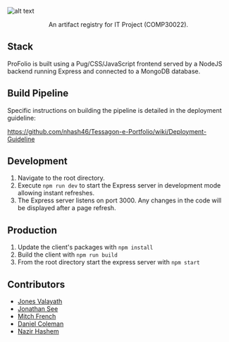 ![alt text](https://github.com/nhash46/Tessagon-e-Portfolio/blob/master/documentation/logo.png?raw=true)

<p align="center">An artifact registry for IT Project (COMP30022).</p>

## Stack

ProFolio is built using a Pug/CSS/JavaScript frontend served by a NodeJS backend running Express and connected to a MongoDB database.

## Build Pipeline

Specific instructions on building the pipeline is detailed in the deployment guideline: 

https://github.com/nhash46/Tessagon-e-Portfolio/wiki/Deployment-Guideline

## Development

1. Navigate to the root directory.
2. Execute ```npm run dev``` to start the Express server in development mode allowing instant refreshes. 
3. The Express server listens on port 3000. Any changes in the code will be displayed after a page refresh.

## Production

1. Update the client's packages with ```npm install```
2. Build the client with ```npm run build```
3. From the root directory start the express server with ```npm start```

## Contributors
- [Jones Valayath](https://github.com/JVALAYATH)
- [Jonathan See](https://github.com/jono-see)
- [Mitch French](https://github.com/mitch-french)
- [Daniel Coleman](https://github.com/dccol)
- [Nazir Hashem](https://github.com/nhash46)
